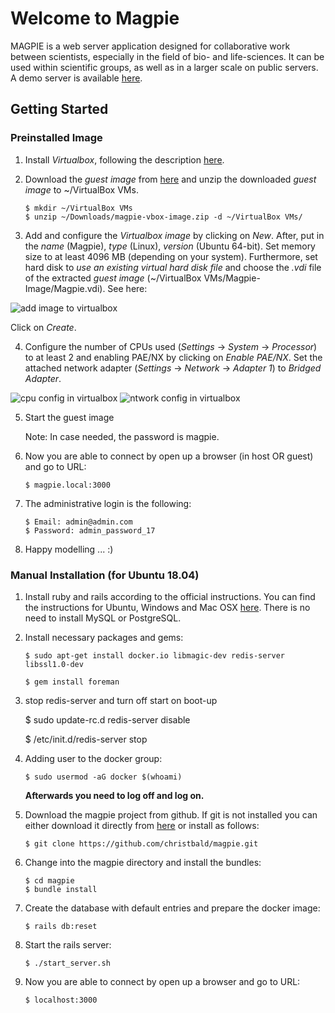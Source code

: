 # Welcome to Magpie

MAGPIE is a web server application designed for collaborative work between
scientists, especially in the field of bio- and life-sciences.
It can be used within scientific groups, as well as in a larger scale
on public servers. A demo server is available
[here](https://magpie.imb.medizin.tu-dresden.de).

## Getting Started

### Preinstalled Image

1. Install _Virtualbox_, following the description [here](https://www.virtualbox.org/wiki/Downloads).

2. Download the _guest image_ from [here](https://magpie.imb.medizin.tu-dresden.de/magpie-vbox-image.zip) and
   unzip the downloaded _guest image_ to ~/VirtualBox VMs.
   
       $ mkdir ~/VirtualBox VMs
       $ unzip ~/Downloads/magpie-vbox-image.zip -d ~/VirtualBox VMs/

3. Add and configure the _Virtualbox image_ by clicking on _New_. After, put in the _name_ (Magpie), _type_ (Linux),
   _version_ (Ubuntu 64-bit). Set memory size to at least 4096 MB (depending on your system). Furthermore,
   set hard disk to _use an existing virtual hard disk file_ and choose the _.vdi_ file of the extracted
   _guest image_ (~/VirtualBox VMs/Magpie-Image/Magpie.vdi). See here:

![add image to virtualbox](https://magpie.imb.medizin.tu-dresden.de/VirtualBoxAddImage.png)  
       
   Click on _Create_.

4. Configure the number of CPUs used (_Settings_ -> _System_ -> _Processor_) to at least 2 and enabling PAE/NX by clicking on _Enable PAE/NX_.  Set the attached network adapter (_Settings_ -> _Network_ -> _Adapter 1_) to _Bridged Adapter_.

![cpu config in virtualbox](https://magpie.imb.medizin.tu-dresden.de/VirtualBoxCPUConfig.png)
![ntwork config in virtualbox](https://magpie.imb.medizin.tu-dresden.de/VirtualBoxNetworkConfig.png)

5. Start the guest image

    Note: In case needed, the password is magpie.
    
4. Now you are able to connect by open up a browser (in host OR guest) and go to URL:

       $ magpie.local:3000
       
5. The administrative login is the following:

       $ Email: admin@admin.com
       $ Password: admin_password_17
       
6. Happy modelling ... :)

### Manual Installation (for Ubuntu 18.04)

1. Install ruby and rails according to the official instructions. You can find the instructions for Ubuntu, Windows and Mac OSX
    [here](https://gorails.com/setup). There is no need to install MySQL or PostgreSQL.

2. Install necessary packages and gems:

       $ sudo apt-get install docker.io libmagic-dev redis-server libssl1.0-dev

       $ gem install foreman

3.  stop redis-server and turn off start on boot-up

       $ sudo update-rc.d redis-server disable

       $ /etc/init.d/redis-server stop

3. Adding user to the docker group:

       $ sudo usermod -aG docker $(whoami)

   **Afterwards you need to log off and log on.**

4. Download the magpie project from github. If git is not installed you can
   either download it directly from [here](https://github.com/christbald/magpie/archive/master.zip) or install as follows:

       $ git clone https://github.com/christbald/magpie.git

5. Change into the magpie directory and install the bundles:

       $ cd magpie
       $ bundle install

6. Create the database with default entries and prepare the docker image:

       $ rails db:reset

7. Start the rails server:

       $ ./start_server.sh

8. Now you are able to connect by open up a browser and go to URL:

       $ localhost:3000
